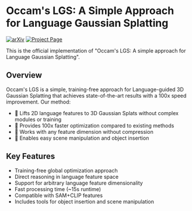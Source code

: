 # Occam's LGS: A Simple Approach for Language Gaussian Splatting

[![arXiv](https://img.shields.io/badge/arXiv-2412.01807-b31b1b.svg)](https://arxiv.org/abs/2412.01807)
[![Project Page](https://img.shields.io/badge/Project-Page-blue)](https://insait-institute.github.io/OccamLGS/)

This is the official implementation of "Occam's LGS: A simple approach for Language Gaussian Splatting".

## Overview

Occam's LGS is a simple, training-free approach for Language-guided 3D Gaussian Splatting that achieves state-of-the-art results with a 100x speed improvement. Our method:

- 🎯 Lifts 2D language features to 3D Gaussian Splats without complex modules or training
- 🚀 Provides 100x faster optimization compared to existing methods  
- 🧩 Works with any feature dimension without compression
- 🎨 Enables easy scene manipulation and object insertion

## Key Features

- Training-free global optimization approach
- Direct reasoning in language feature space
- Support for arbitrary language feature dimensionality  
- Fast processing time (~15s runtime)
- Compatible with SAM+CLIP features
- Includes tools for object insertion and scene manipulation